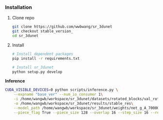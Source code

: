 ### Installation

1. Clone repo

    ```bash
    git clone https://github.com/wwbwang/sr_3dunet
    git checkout stable_version_
    cd sr_3dunet
    ```
2. Install

    ```bash
    # Install dependent packages
    pip install -r requirements.txt

    # Install sr_3dunet
    python setup.py develop
    ```
    
**Inference**

```bash
CUDA_VISIBLE_DEVICES=0 python scripts/inference.py \
    --expname "base_ver" --num_io_consumer 1\
    -i /home/wangwb/workspace/sr_3dunet/datasets/rotated_blocks/val_rotated_small\
    -o /home/wangwb/workspace/sr_3dunet/results/stable_res\
    --model_path /home/wangwb/workspace/sr_3dunet/weights/net_g_A_70000.pth\
    --piece_flag True --piece_size 128 --overlap 16 --step_size 16 --rotated_flag True
```